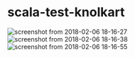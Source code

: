 # scala-test-knolkart

![screenshot from 2018-02-06 18-16-27](https://user-images.githubusercontent.com/22005945/35876690-0963835e-0b99-11e8-8c96-c8a998d8cfd2.png)
![screenshot from 2018-02-06 18-16-38](https://user-images.githubusercontent.com/22005945/35876691-099e8328-0b99-11e8-815c-5f3075d47876.png)
![screenshot from 2018-02-06 18-16-55](https://user-images.githubusercontent.com/22005945/35876692-09cd98ca-0b99-11e8-99f4-c2db2e5263ce.png)
